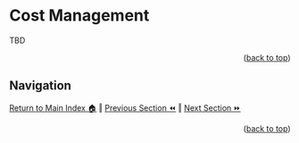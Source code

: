 Cost Management
=============
TBD
<p align="right">(<a href="#readme-top">back to top</a>)</p>

## Navigation

[Return to Main Index 🏠](../readme.md) ‖
[Previous Section ⏪](./security.md)  ‖ [Next Section ⏩](./troubleshooting.md)
<p align="right">(<a href="#readme-top">back to top</a>)</p>